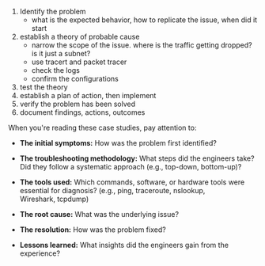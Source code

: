 1. Identify the problem
	- what is the expected behavior, how to replicate the issue, when did it start
2. establish a theory of probable cause
	- narrow the scope of the issue. where is the traffic getting dropped? is it just a subnet? 
	- use tracert and packet tracer
	- check the logs
	- confirm the configurations
3. test the theory
4. establish a plan of action, then implement
5. verify the problem has been solved
6. document findings, actions, outcomes


When you're reading these case studies, pay attention to:

- **The initial symptoms:** How was the problem first identified?
    
- **The troubleshooting methodology:** What steps did the engineers take? Did they follow a systematic approach (e.g., top-down, bottom-up)?
    
- **The tools used:** Which commands, software, or hardware tools were essential for diagnosis? (e.g., ping, traceroute, nslookup, Wireshark, tcpdump)
    
- **The root cause:** What was the underlying issue?
    
- **The resolution:** How was the problem fixed?
    
- **Lessons learned:** What insights did the engineers gain from the experience?
